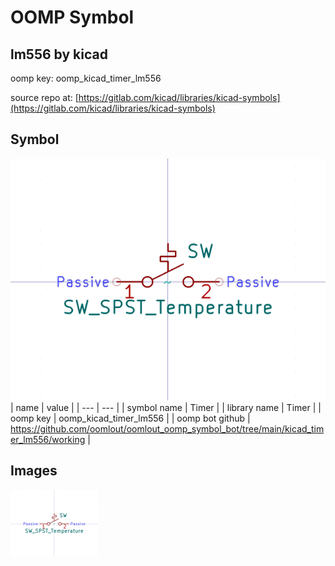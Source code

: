 # OOMP Symbol  
## lm556  by kicad  
  
oomp key: oomp_kicad_timer_lm556  
  
source repo at: [https://gitlab.com/kicad/libraries/kicad-symbols](https://gitlab.com/kicad/libraries/kicad-symbols)  
## Symbol  
  
[![working.png](working_600.png)](working.png)  
| name | value | 
| --- | --- | 
| symbol name | Timer | 
| library name | Timer | 
| oomp key | oomp_kicad_timer_lm556 | 
| oomp bot github | https://github.com/oomlout/oomlout_oomp_symbol_bot/tree/main/kicad_timer_lm556/working | 
## Images  
  
[![working.png](working_140.png)](working.png)  
